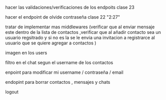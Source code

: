 hacer las validaciones/verificaciones de los endpoits clase 23 

hacer el endpoint de olvide contraseña clase 22 "2:27"

tratar de implementar mas middlewares (verificar que al enviar mensaje este dentro de la lista de contactos ,verificar que al añadir contacto sea un usuario regsitrado y si no es la se le envia una invitacion a registrarce al usuario que se quiere agregar a contactos )

imagen en los users 

filtro en el chat segun el username de los contactos 

enpoint para modificar mi username / contraseña / email 

endopint para borrar contactos , mensajes y chats 

logout 



